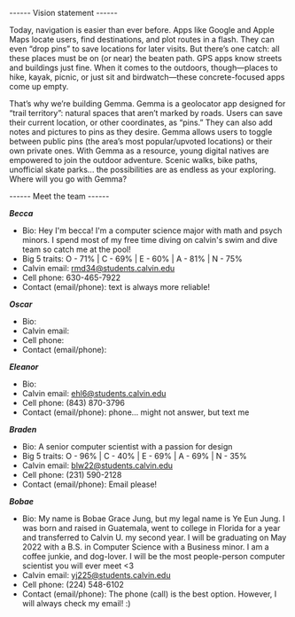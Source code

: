 ------ Vision statement ------

Today, navigation is easier than ever before. Apps like Google and Apple Maps locate users, find destinations, and plot routes in a flash. They can even “drop pins” to save locations for later visits. But there’s one catch: all these places must be on (or near) the beaten path. GPS apps know streets and buildings just fine. When it comes to the outdoors, though—places to hike, kayak, picnic, or just sit and birdwatch—these concrete-focused apps come up empty.  

That’s why we’re building Gemma. Gemma is a geolocator app designed for “trail territory”: natural spaces that aren’t marked by roads. Users can save their current location, or other coordinates, as “pins.” They can also add notes and pictures to pins as they desire. Gemma allows users to toggle between public pins (the area’s most popular/upvoted locations) or their own private ones. With Gemma as a resource, young digital natives are empowered to join the outdoor adventure. Scenic walks, bike paths, unofficial skate parks... the possibilities are as endless as your exploring. Where will you go with Gemma? 

------ Meet the team ------

***Becca***
- Bio: Hey I'm becca! I'm a computer science major with math and psych minors. I spend most of my free time diving on calvin's swim and dive team so catch me at the pool!
- Big 5 traits: O - 71% | C - 69% | E - 60% | A - 81% | N - 75%
- Calvin email: rmd34@students.calvin.edu
- Cell phone: 630-465-7922
- Contact (email/phone): text is always more reliable!

***Oscar***
- Bio:
- Calvin email:
- Cell phone:
- Contact (email/phone):

***Eleanor***
- Bio:
- Calvin email: ehl6@students.calvin.edu
- Cell phone: (843) 870-3796
- Contact (email/phone): phone... might not answer, but text me

***Braden***
- Bio: A senior computer scientist with a passion for design
- Big 5 traits:  O - 96% | C - 40% | E - 69% | A - 69% | N - 35%
- Calvin email: blw22@students.calvin.edu
- Cell phone: (231) 590-2128
- Contact (email/phone): Email please!

***Bobae***
- Bio: My name is Bobae Grace Jung, but my legal name is Ye Eun Jung. I was born and raised in Guatemala, 
went to college in Florida for a year and transferred to Calvin U. my second year. I will be graduating 
on May 2022 with a B.S. in Computer Science with a Business minor. I am a coffee junkie, and dog-lover.
I will be the most people-person computer scientist you will ever meet <3
- Calvin email: yj225@students.calvin.edu
- Cell phone: (224) 548-6102
- Contact (email/phone): The phone (call) is the best option. However, I will always check my email! :)
